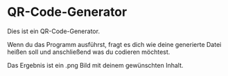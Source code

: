 # QR-Code-Generator
Dies ist ein QR-Code-Generator.

  Wenn du das Programm ausführst, fragt es dich wie deine generierte Datei heißen soll und anschließend was du codieren möchtest.
  
  Das Ergebnis ist ein .png Bild mit deinem gewünschten Inhalt.
